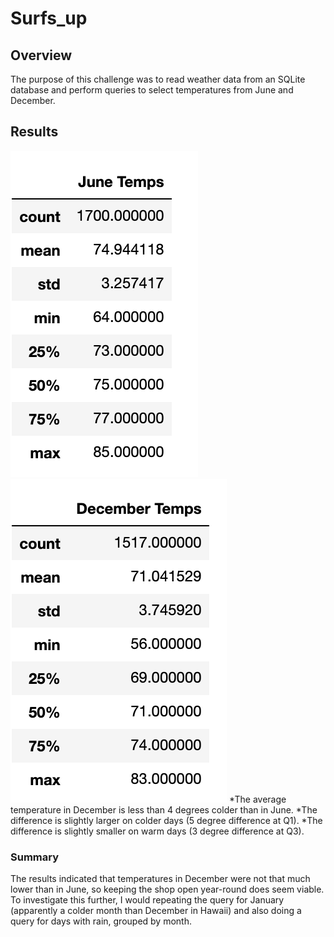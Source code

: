 # Surfs_up

## Overview

The purpose of this challenge was to read weather data from an SQLite database and perform queries to select temperatures from June and December.

## Results

![June temperature summary](Resources\june.png)![December temperature summary](Resources\december.png)
*The average temperature in December is less than 4 degrees colder than in June.
*The difference is slightly larger on colder days (5 degree difference at Q1).
*The difference is slightly smaller on warm days (3 degree difference at Q3).

### Summary

The results indicated that temperatures in December were not that much lower than in June, so keeping the shop open year-round does seem viable. To investigate this further, I would repeating the query for January (apparently a colder month than December in Hawaii) and also doing a query for days with rain, grouped by month.

